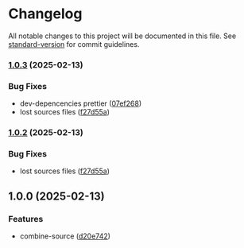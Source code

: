 # Changelog

All notable changes to this project will be documented in this file. See [standard-version](https://github.com/conventional-changelog/standard-version) for commit guidelines.

### [1.0.3](https://github.com/noyobo/combine-source/compare/v1.0.0...v1.0.3) (2025-02-13)


### Bug Fixes

* dev-depencencies prettier ([07ef268](https://github.com/noyobo/combine-source/commit/07ef268f5873272133e7c12e2a8fddc9e7917ecc))
* lost sources files ([f27d55a](https://github.com/noyobo/combine-source/commit/f27d55af5ecde0ece73ffa9d9d4f34f0681a4349))

### [1.0.2](https://github.com/noyobo/combine-source/compare/v1.0.0...v1.0.2) (2025-02-13)

### Bug Fixes

- lost sources files ([f27d55a](https://github.com/noyobo/combine-source/commit/f27d55af5ecde0ece73ffa9d9d4f34f0681a4349))

## 1.0.0 (2025-02-13)

### Features

- combine-source ([d20e742](https://github.com/noyobo/combine-source/commit/d20e742b1cdcf8ca5902b80581b4019ecd12a27e))
